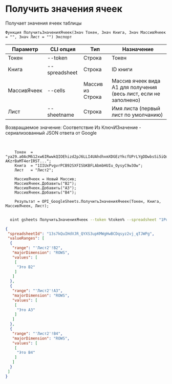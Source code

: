 ﻿---
sidebar_position: 3
---

# Получить значения ячеек
 Получает значения ячеек таблицы



`Функция ПолучитьЗначенияЯчеек(Знач Токен, Знач Книга, Знач МассивЯчеек = "", Знач Лист = "") Экспорт`

  | Параметр | CLI опция | Тип | Назначение |
  |-|-|-|-|
  | Токен | --token | Строка | Токен |
  | Книга | --spreadsheet | Строка | ID книги |
  | МассивЯчеек | --cells | Массив из Строка | Массив ячеек вида А1 для получения (весь лист, если не заполнено) |
  | Лист | --sheetname | Строка | Имя листа (первый лист по умолчанию) |

  
  Возвращаемое значение:   Соответствие Из КлючИЗначение - сериализованный JSON ответа от Google

<br/>




```bsl title="Пример кода"
    Токен  = "ya29.a0AcM612xw6IRwwkQIOEhizd2pJ6LLI4UAhdhxmXDGEzYkcfUPrLYgDDwbsSi5iQdc78WPs_1_Qor5KipuV6mAIvr6z-AKzrBaMT4erIR5T...";
    Книга  = "1IIUxPvgvrPCB92SXFISbKBFLAbmbHUIu_OysyC9w3Ow";
    Лист   = "Лист2";

    МассивЯчеек = Новый Массив;
    МассивЯчеек.Добавить("B2");
    МассивЯчеек.Добавить("A3");
    МассивЯчеек.Добавить("B4");

    Результат = OPI_GoogleSheets.ПолучитьЗначенияЯчеек(Токен, Книга, МассивЯчеек, Лист);
```



```sh title="Пример команды CLI"
    
  oint gsheets ПолучитьЗначенияЯчеек --token %token% --spreadsheet "1Pu07Y5UiGVfW4fqfP7tcSQtdSX_2wdm2Ih23zlxJJwc" --cells %cells% --sheetname "Лист2"

```

```json title="Результат"
{
 "spreadsheetId": "13s7kQuIHdVJR_QYXS3upKMWgHwBCDqsyz2vj_qTJWPg",
 "valueRanges": [
  {
   "range": "'Лист2'!B2",
   "majorDimension": "ROWS",
   "values": [
    [
     "Это B2"
    ]
   ]
  },
  {
   "range": "'Лист2'!A3",
   "majorDimension": "ROWS",
   "values": [
    [
     "Это A3"
    ]
   ]
  },
  {
   "range": "'Лист2'!B4",
   "majorDimension": "ROWS",
   "values": [
    [
     "Это B4"
    ]
   ]
  }
 ]
}
```
